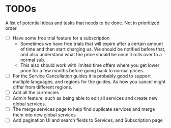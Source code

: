 # TODOs
A list of potential ideas and tasks that needs to be done. Not in prioritized order.

- [ ] Have some free trial feature for a subscription
  - Sometimes we have free trials that will expire after a certain amount of time and then start charging us. We should be notified before that, and also understand what the price should be once it rolls over to a normal sub.
  - This also should work with limited time offers where you get lower price for a few months before going back to normal prices.
- [ ]  For the Service Cancellation guides it is probably good to support multiple languages, and regions for the guides. As how you cancel might differ from different regions.
- [ ] Add all the currencies
- [ ] Admin feature, such as being able to edit all services and create new global services.
- [ ] The merge services page to help find duplicate services and merge them into new global services
- [ ] Add pagination UI and search fields to Services, and Subscription page